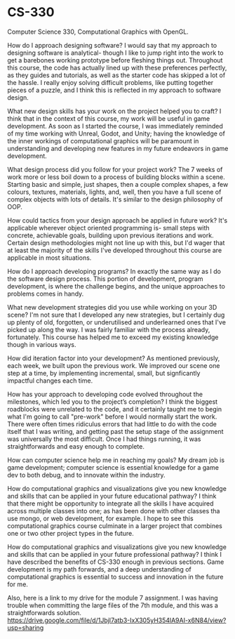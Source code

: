 # CS-330
Computer Science 330, Computational Graphics with OpenGL.  


How do I approach designing software?
I would say that my approach to designing software is analytical- though I like to jump right into the work to get a barebones working prototype before fleshing things out.  Throughout this course, the code has actually lined up with these preferences perfectly, as they guides and tutorials, as well as the starter code has skipped a lot of the hassle.  I really enjoy solving difficult problems, like putting together pieces of a puzzle, and I think this is reflected in my approach to software design.  

What new design skills has your work on the project helped you to craft?
I think that in the context of this course, my work will be useful in game development.  As soon as I started the course, I was immediately reminded of my time working with Unreal, Godot, and Unity; having the knowledge of the inner workings of computational graphics will be paramount in understanding and developing new features in my future endeavors in game development.  

What design process did you follow for your project work?
The 7 weeks of work more or less boil down to a process of building blocks within a scene.  Starting basic and simple, just shapes, then a couple complex shapes, a few colours, textures, materials, lights, and, well, then you have a full scene of complex objects with lots of details.  It's similar to the design philosophy of OOP.  

How could tactics from your design approach be applied in future work?
It's applicable wherever object oriented programming is- small steps with concrete, achievable goals, building upon previous iterations and work.  Certain design methodologies might not line up with this, but I'd wager that at least the majority of the skills I've developed throughout this course are applicable in most situations.  

How do I approach developing programs?
In exactly the same way as I do the software design process.  This portion of development, program development, is where the challenge begins, and the unique approaches to problems comes in handy.  

What new development strategies did you use while working on your 3D scene?
I'm not sure that I developed any new strategies, but I certainly dug up plenty of old, forgotten, or underutilised and underlearned ones that I've picked up along the way.  I was fairly familiar with the process already, fortunately.  This course has helped me to exceed my existing knowledge though in various ways.  

How did iteration factor into your development?
As mentioned previously, each week, we built upon the previous work.  We improved our scene one step at a time, by implementing incremental, small, but signficantly impactful changes each time.  

How has your approach to developing code evolved throughout the milestones, which led you to the project’s completion?
I think the biggest roadblocks were unrelated to the code, and it certainly taught me to begin what I'm going to call "pre-work" before I would normally start the work.  There were often times ridiculus errors that had little to do with the code itself that I was writing, and getting past the setup stage of the assignment was universally the most difficult.  Once I had things running, it was straightforwards and easy enough to complete.   

How can computer science help me in reaching my goals?
My dream job is game development; computer science is essential knowledge for a game dev to both debug, and to innovate within the industry.  

How do computational graphics and visualizations give you new knowledge and skills that can be applied in your future educational pathway?
I think that there might be opportunity to integrate all the skills I have acquired across multiple classes into one; as has been done with other classes tha use mongo, or web development, for example.  I hope to see this computational graphics course culminate in a larger project that combines one or two other project types in the future.  

How do computational graphics and visualizations give you new knowledge and skills that can be applied in your future professional pathway?
I think I have described the benefits of CS-330 enough in previous sections.  Game development is my path forwards, and a deep understanding of computational graphics is essential to success and innovation in the future for me.  


Also, here is a link to my drive for the module 7 assignment.  I was having trouble when committing the large files of the 7th module, and this was a straightforwards solution.  
https://drive.google.com/file/d/1JbjI7atb3-IxX305yH354lA9AI-x6N84/view?usp=sharing
